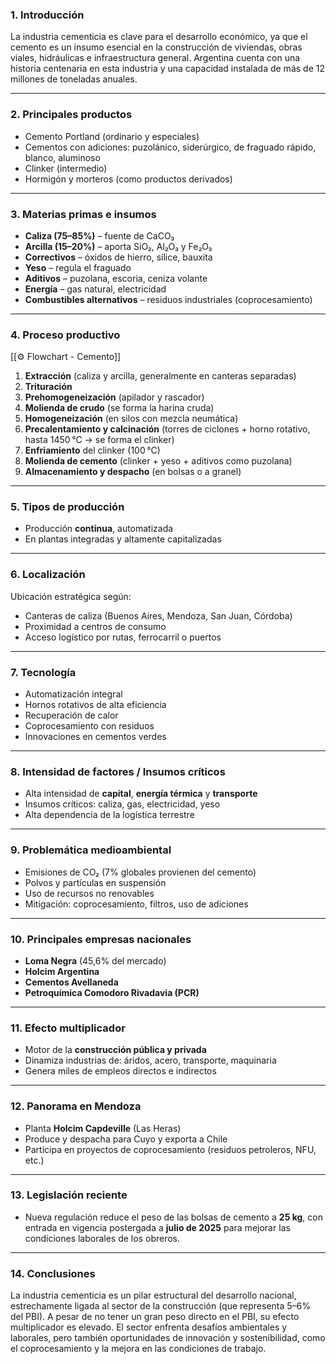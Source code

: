 ### 1. **Introducción**

La industria cementicia es clave para el desarrollo económico, ya que el cemento es un insumo esencial en la construcción de viviendas, obras viales, hidráulicas e infraestructura general. Argentina cuenta con una historia centenaria en esta industria y una capacidad instalada de más de 12 millones de toneladas anuales.

---

### 2. **Principales productos**

- Cemento Portland (ordinario y especiales)
- Cementos con adiciones: puzolánico, siderúrgico, de fraguado rápido, blanco, aluminoso
- Clinker (intermedio)
- Hormigón y morteros (como productos derivados)

---

### 3. **Materias primas e insumos**

- **Caliza (75–85%)** – fuente de CaCO₃
- **Arcilla (15–20%)** – aporta SiO₂, Al₂O₃ y Fe₂O₃
- **Correctivos** – óxidos de hierro, sílice, bauxita
- **Yeso** – regula el fraguado
- **Aditivos** – puzolana, escoria, ceniza volante
- **Energía** – gas natural, electricidad
- **Combustibles alternativos** – residuos industriales (coprocesamiento)

---

### 4. **Proceso productivo**
[[⚙️ Flowchart - Cemento]]
1. **Extracción** (caliza y arcilla, generalmente en canteras separadas)
2. **Trituración**
3. **Prehomogeneización** (apilador y rascador)
4. **Molienda de crudo** (se forma la harina cruda)
5. **Homogeneización** (en silos con mezcla neumática)
6. **Precalentamiento y calcinación** (torres de ciclones + horno rotativo, hasta 1450 °C → se forma el clinker)
7. **Enfriamiento** del clinker (100 °C)
8. **Molienda de cemento** (clinker + yeso + aditivos como puzolana)
9. **Almacenamiento y despacho** (en bolsas o a granel)

---

### 5. **Tipos de producción**

- Producción **continua**, automatizada
- En plantas integradas y altamente capitalizadas

---

### 6. **Localización**

Ubicación estratégica según:

- Canteras de caliza (Buenos Aires, Mendoza, San Juan, Córdoba)
- Proximidad a centros de consumo
- Acceso logístico por rutas, ferrocarril o puertos

---

### 7. **Tecnología**

- Automatización integral
- Hornos rotativos de alta eficiencia
- Recuperación de calor
- Coprocesamiento con residuos
- Innovaciones en cementos verdes

---

### 8. **Intensidad de factores / Insumos críticos**

- Alta intensidad de **capital**, **energía térmica** y **transporte**
- Insumos críticos: caliza, gas, electricidad, yeso
- Alta dependencia de la logística terrestre

---

### 9. **Problemática medioambiental**

- Emisiones de CO₂ (7% globales provienen del cemento)
- Polvos y partículas en suspensión
- Uso de recursos no renovables
- Mitigación: coprocesamiento, filtros, uso de adiciones

---

### 10. **Principales empresas nacionales**

- **Loma Negra** (45,6% del mercado)
- **Holcim Argentina**
- **Cementos Avellaneda**
- **Petroquímica Comodoro Rivadavia (PCR)**

---

### 11. **Efecto multiplicador**

- Motor de la **construcción pública y privada**
- Dinamiza industrias de: áridos, acero, transporte, maquinaria
- Genera miles de empleos directos e indirectos

---

### 12. **Panorama en Mendoza**

- Planta **Holcim Capdeville** (Las Heras)
- Produce y despacha para Cuyo y exporta a Chile
- Participa en proyectos de coprocesamiento (residuos petroleros, NFU, etc.)

---

### 13. **Legislación reciente**

- Nueva regulación reduce el peso de las bolsas de cemento a **25 kg**, con entrada en vigencia postergada a **julio de 2025** para mejorar las condiciones laborales de los obreros.

---

### 14. **Conclusiones**

La industria cementicia es un pilar estructural del desarrollo nacional, estrechamente ligada al sector de la construcción (que representa 5–6% del PBI). A pesar de no tener un gran peso directo en el PBI, su efecto multiplicador es elevado. El sector enfrenta desafíos ambientales y laborales, pero también oportunidades de innovación y sostenibilidad, como el coprocesamiento y la mejora en las condiciones de trabajo.